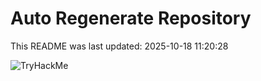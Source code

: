# Auto Regenerate Repository

This README was last updated: 2025-10-18 11:20:28

 ![TryHackMe](https://tryhackme.com/badge/533634)